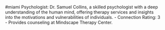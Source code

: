 #miami 
Psychologist: Dr. Samuel Collins, a skilled psychologist with a deep understanding of the human mind, offering therapy services and insights into the motivations and vulnerabilities of individuals. - Connection Rating: 3 - Provides counseling at Mindscape Therapy Center.